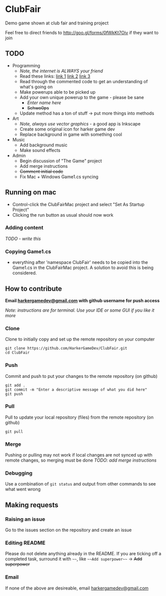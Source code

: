 # ClubFair
Demo game shown at club fair and training project

Feel free to direct friends to http://goo.gl/forms/0fWkKt7Oiv if they want to join


## TODO
* Programming
  * *Note, the internet is ALWAYS your friend*
  * Read these links: [link 1](http://www.gamefromscratch.com/post/2015/06/15/MonoGame-Tutorial-Creating-an-Application.aspx) [link 2](http://www.gamefromscratch.com/post/2015/06/19/MonoGame-Tutorial-Textures-and-SpriteBatch.aspx) [link 3](http://www.gamefromscratch.com/post/2015/06/28/MonoGame-Tutorial-Handling-Keyboard-Mouse-and-GamePad-Input.aspx)
  * Read through the commented code to get an understanding of what's going on
  * Make powerups able to be picked up
  * Add your own unique powerup to the game - please be sane
    * *Enter name here*
    * ~~Schwo0ps~~
  * Update method has a ton of stuff -> put more things into methods
* Art
  * *Note, always use vector graphics* - a good app is Inkscape
  * Create some original icon for harker game dev
  * Replace background in game with something cool
* Music
  * Add background music
  * Make sound effects
* Admin
  * Begin discussion of "The Game" project
  * Add merge instructions
  * ~~Comment initial code~~
  * Fix Mac + Windows Game1.cs syncing


## Running on mac
* Control-click the ClubFairMac project and select "Set As Startup Project"
* Clicking the run button as usual should now work

### Adding content
*TODO - write this*

### Copying Game1.cs
* everything after 'namespace ClubFair' needs to be copied into the Game1.cs in the ClubFairMac project. A solution to avoid this is being considered.


## How to contribute
**Email harkergamedev@gmail.com with github username for push access**

*Note: instructions are for terminal. Use your IDE or some GUI if you like it more*

### Clone
Clone to initially copy and set up the remote repository on your computer
```
git clone https://github.com/HarkerGameDev/ClubFair.git
cd ClubFair
```

### Push
Commit and push to put your changes to the remote repository (on github)
```
git add .
git commit -m "Enter a descriptive message of what you did here"
git push
```

### Pull
Pull to update your local repository (files) from the remote repository (on github)
```
git pull
```

### Merge
Pushing or pulling may not work if local changes are not synced up with remote changes, so merging must be done
*TODO: add merge instructions*

### Debugging
Use a combination of `git status` and output from other commands to see what went wrong


## Making requests
### Raising an issue
Go to the issues section on the repository and create an issue
### Editing README
Please do not delete anything already in the README. If you are ticking off a completed task, 
surround it with `~~`, like `~~Add superpower~~` -> ~~Add superpower~~
### Email
If none of the above are desireable, email harkergamedev@gmail.com
